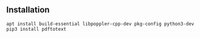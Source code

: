

## Installation

```
apt install build-essential libpoppler-cpp-dev pkg-config python3-dev
pip3 install pdftotext
```
